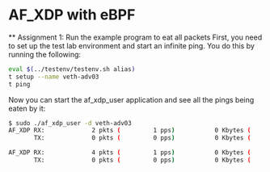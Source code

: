 # AF_XDP with eBPF

** Assignment 1: Run the example program to eat all packets
First, you need to set up the test lab environment and start an infinite
ping. You do this by running the following:

```sh
eval $(../testenv/testenv.sh alias)
t setup --name veth-adv03
t ping
```

Now you can start the af_xdp_user application and see all the pings being
eaten by it:

```sh
$ sudo ./af_xdp_user -d veth-adv03
AF_XDP RX:             2 pkts (         1 pps)           0 Kbytes (     0 Mbits/s) period:2.000185
       TX:             0 pkts (         0 pps)           0 Kbytes (     0 Mbits/s) period:2.000185

AF_XDP RX:             4 pkts (         1 pps)           0 Kbytes (     0 Mbits/s) period:2.000152
       TX:             0 pkts (         0 pps)           0 Kbytes (     0 Mbits/s) period:2.000152
```
